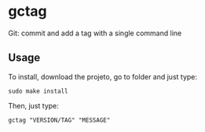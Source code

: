# gctag
Git: commit and add a tag with a single command line

## Usage
To install, download the projeto, go to folder and just type:
```
sudo make install
```

Then, just type:
```
gctag "VERSION/TAG" "MESSAGE"
```
